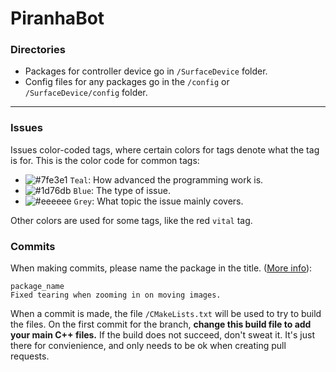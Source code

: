 # PiranhaBot
### Directories
- Packages for controller device go in `/SurfaceDevice` folder.
- Config files for any packages go in the `/config` or `/SurfaceDevice/config` folder.
---
### Issues

Issues color-coded tags, where certain colors for tags denote what the tag is for. This is the color code for common tags:
- ![#7fe3e1](https://via.placeholder.com/15/7fe3e1/000000?text=+) `Teal`: How advanced the programming work is.
- ![#1d76db](https://via.placeholder.com/15/1d76db/000000?text=+) `Blue`: The type of issue.
- ![#eeeeee](https://via.placeholder.com/15/eeeeee/000000?text=+) `Grey`: What topic the issue mainly covers.

Other colors are used for some tags, like the red `vital` tag.

### Commits
When making commits, please name the package in the title. ([More info](http://wiki.ros.org/RecommendedRepositoryUsage#Commits_and_Pull_Requests)):
```
package_name
Fixed tearing when zooming in on moving images.
```
When a commit is made, the file `/CMakeLists.txt` will be used to try to build the files. On the first commit for the branch, **change this build file to add your main C++ files.** If the build does not succeed, don't sweat it. It's just there for convienience, and only needs to be ok when creating pull requests.
